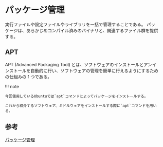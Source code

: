 # パッケージ管理

実行ファイルや設定ファイルやライブラリを一括で管理することである。
パッケージは、あらかじめコンパイル済みのバイナリと、関連するファイル群を提供する。

## APT

APT (Advanced Packaging Tool) とは、ソフトウェアのインストールとアンインストールを自動的に行い、ソフトウェアの管理を簡単に行えるようにするための仕組みの 1 つである。

!!! note

    今回使用しているUbuntuでは`apt`コマンドによってパッケージをインストールする。

    これから紹介するソフトウェア、ミドルウェアをインストールする際に`apt`コマンドを用いる。

## 参考

[パッケージ管理](https://exercises-aws.fml.org/ja/appendix/unix/linux/packages/)
